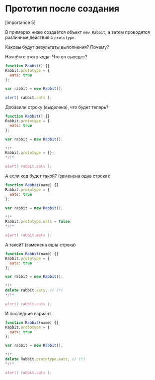 # Прототип после создания

[importance 5]

В примерах ниже создаётся объект `new Rabbit`, а затем проводятся различные действия с `prototype`. 

Каковы будут результаты выполнения? Почему?

Начнём с этого кода. Что он выведет?

```js
function Rabbit() {}
Rabbit.prototype = {
  eats: true
};

var rabbit = new Rabbit();

alert( rabbit.eats );
```

Добавили строку (выделена), что будет теперь?

```js
function Rabbit() {}
Rabbit.prototype = {
  eats: true
};

var rabbit = new Rabbit();

*!*
Rabbit.prototype = {};
*/!*

alert( rabbit.eats );
```

А если код будет такой? (заменена одна строка):

```js
function Rabbit(name) {}
Rabbit.prototype = {
  eats: true
};

var rabbit = new Rabbit();

*!*
Rabbit.prototype.eats = false;
*/!*

alert( rabbit.eats );
```

А такой? (заменена одна строка)

```js
function Rabbit(name) {}
Rabbit.prototype = {
  eats: true
};

var rabbit = new Rabbit();

*!*
delete rabbit.eats; // (*)
*/!*

alert( rabbit.eats );
```

И последний вариант:

```js
function Rabbit(name) {}
Rabbit.prototype = {
  eats: true
};

var rabbit = new Rabbit();

*!*
delete Rabbit.prototype.eats; // (*)
*/!*

alert( rabbit.eats );
```

